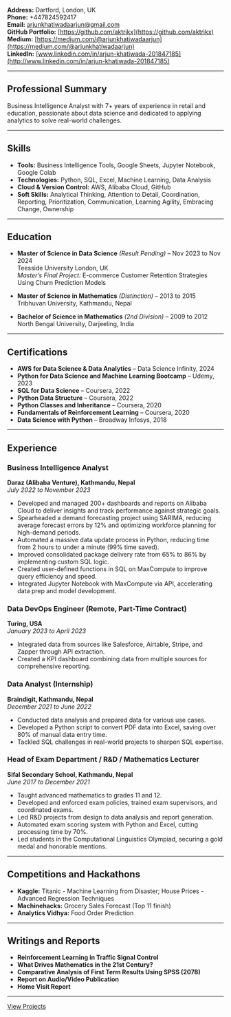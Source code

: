 **Address:** Dartford, London, UK  
**Phone:** +447824592417  
**Email:** [arjunkhatiwadaarjun@gmail.com](mailto:arjunkhatiwadaarjun@gmail.com)  
**GitHub Portfolio:** [https://github.com/aktrikx](https://github.com/aktrikx)  
**Medium:** [https://medium.com/@arjunkhatiwadaarjun](https://medium.com/@arjunkhatiwadaarjun)  
**LinkedIn:** [www.linkedin.com/in/arjun-khatiwada-201847185](http://www.linkedin.com/in/arjun-khatiwada-201847185)

---

## Professional Summary

Business Intelligence Analyst with 7+ years of experience in retail and education, passionate about data science and dedicated to applying analytics to solve real-world challenges.

---

## Skills

- **Tools:** Business Intelligence Tools, Google Sheets, Jupyter Notebook, Google Colab
- **Technologies:** Python, SQL, Excel, Machine Learning, Data Analysis
- **Cloud & Version Control:** AWS, Alibaba Cloud, GitHub
- **Soft Skills:** Analytical Thinking, Attention to Detail, Coordination, Reporting, Prioritization, Communication, Learning Agility, Embracing Change, Ownership

---

## Education

- **Master of Science in Data Science** _(Result Pending)_ – Nov 2023 to Nov 2024  
  Teesside University London, UK  
  _Master’s Final Project:_ E-commerce Customer Retention Strategies Using Churn Prediction Models

- **Master of Science in Mathematics** _(Distinction)_ – 2013 to 2015  
  Tribhuvan University, Kathmandu, Nepal

- **Bachelor of Science in Mathematics** _(2nd Division)_ – 2009 to 2012  
  North Bengal University, Darjeeling, India

---

## Certifications

- **AWS for Data Science & Data Analytics** – Data Science Infinity, 2024  
- **Python for Data Science and Machine Learning Bootcamp** – Udemy, 2023  
- **SQL for Data Science** – Coursera, 2022  
- **Python Data Structure** – Coursera, 2022  
- **Python Classes and Inheritance** – Coursera, 2020  
- **Fundamentals of Reinforcement Learning** – Coursera, 2020  
- **Data Science with Python** – Broadway Infosys, 2018  

---

## Experience

### Business Intelligence Analyst  
**Daraz (Alibaba Venture), Kathmandu, Nepal**  
*July 2022 to November 2023*

- Developed and managed 200+ dashboards and reports on Alibaba Cloud to deliver insights and track performance against strategic goals.
- Spearheaded a demand forecasting project using SARIMA, reducing average forecast errors by 12% and optimizing workforce planning for high-demand periods.
- Automated a massive data update process in Python, reducing time from 2 hours to under a minute (99% time saved).
- Improved consolidated package delivery rate from 65% to 86% by implementing custom SQL logic.
- Created user-defined functions in SQL on MaxCompute to improve query efficiency and speed.
- Integrated Jupyter Notebook with MaxCompute via API, accelerating data prep and model development.

### Data DevOps Engineer (Remote, Part-Time Contract)  
**Turing, USA**  
*January 2023 to April 2023*

- Integrated data from sources like Salesforce, Airtable, Stripe, and Zapper through API extraction.
- Created a KPI dashboard combining data from multiple sources for comprehensive reporting.

### Data Analyst (Internship)  
**Braindigit, Kathmandu, Nepal**  
*December 2021 to June 2022*

- Conducted data analysis and prepared data for various use cases.
- Developed a Python script to convert PDF data into Excel, saving over 80% of manual data entry time.
- Tackled SQL challenges in real-world projects to sharpen SQL expertise.

### Head of Exam Department / R&D / Mathematics Lecturer  
**Sifal Secondary School, Kathmandu, Nepal**  
*June 2017 to December 2021*

- Taught advanced mathematics to grades 11 and 12.
- Developed and enforced exam policies, trained exam supervisors, and coordinated exams.
- Led R&D projects from design to data analysis and report generation.
- Automated exam scoring system with Python and Excel, cutting processing time by 70%.
- Led students in the Computational Linguistics Olympiad, securing a gold medal and honorable mentions.

---

## Competitions and Hackathons

- **Kaggle:** Titanic - Machine Learning from Disaster; House Prices - Advanced Regression Techniques
- **Machinehacks:** Grocery Sales Forecast (Top 11 finish)
- **Analytics Vidhya:** Food Order Prediction

---

## Writings and Reports

- **Reinforcement Learning in Traffic Signal Control**
- **What Drives Mathematics in the 21st Century?**
- **Comparative Analysis of First Term Results Using SPSS (2078)**
- **Report on Audio/Video Publication**
- **Home Visit Report**

---

[View Projects](Projects.md)
